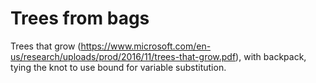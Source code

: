 # Trees from bags

Trees that grow (https://www.microsoft.com/en-us/research/uploads/prod/2016/11/trees-that-grow.pdf), with backpack, tying the knot to use bound for variable substitution.
